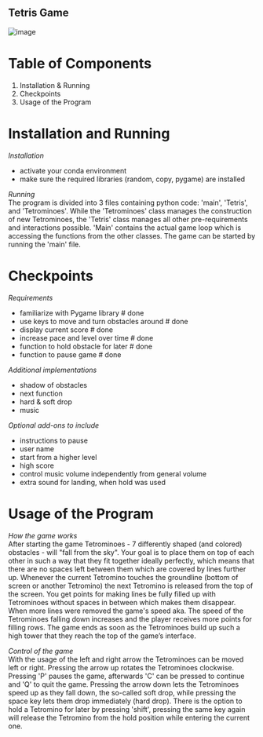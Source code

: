 ## Tetris Game 

![image](https://user-images.githubusercontent.com/103066738/232494931-519fa2f3-a269-4cab-8d3b-fdd839c935a1.png)

# Table of Components 

1. Installation & Running 
2. Checkpoints 
3. Usage of the Program 


# Installation and Running 

*Installation* 
- activate your conda environment 
- make sure the required libraries (random, copy, pygame) are installed 
 
*Running*   
The program is divided into 3 files containing python code: 'main', 'Tetris', and 'Tetrominoes'. While the 'Tetrominoes' class manages the construction of new Tetrominoes, the 'Tetris' class manages all other pre-requirements and interactions possible. 'Main' contains the actual game loop which is accessing the functions from the other classes. The game can be started by running the 'main' file. 


# Checkpoints 

*Requirements* 
- familiarize with Pygame library             # done 
- use keys to move and turn obstacles around  # done 
- display current score                       # done 
- increase pace and level over time           # done     
- function to hold obstacle for later         # done 
- function to pause game                      # done 

*Additional implementations* 
- shadow of obstacles 
- next function 
- hard & soft drop 
- music 

*Optional add-ons to include* 
- instructions to pause 
- user name 
- start from a higher level 
- high score 
- control music volume independently from general volume 
- extra sound for landing, when hold was used 


# Usage of the Program 

*How the game works*   
After starting the game Tetrominoes - 7 differently shaped (and colored) obstacles - will "fall from the sky". Your goal is to place them on top of each other in such a way that they fit together ideally perfectly, which means that there are no spaces left between them which are covered by lines further up. Whenever the current Tetromino touches the groundline (bottom of screen or another Tetromino) the next Tetromino is released from the top of the screen. You get points for making lines be fully filled up with Tetrominoes without spaces in between which makes them disappear. When more lines were removed the game's speed aka. The speed of the Tetrominoes falling down increases and the player receives more points for filling rows. The game ends as soon as the Tetrominoes build up such a high tower that they reach the top of the game’s interface.  

*Control of the game*   
With the usage of the left and right arrow the Tetrominoes can be moved left or right. Pressing the arrow up rotates the Tetrominoes clockwise. Pressing 'P' pauses the game, afterwards 'C' can be pressed to continue and 'Q' to quit the game. Pressing the arrow down lets the Tetrominoes speed up as they fall down, the so-called soft drop, while pressing the space key lets them drop immediately (hard drop). There is the option to hold a Tetromino for later by pressing 'shift', pressing the same key again will release the Tetromino from the hold position while entering the current one.  
